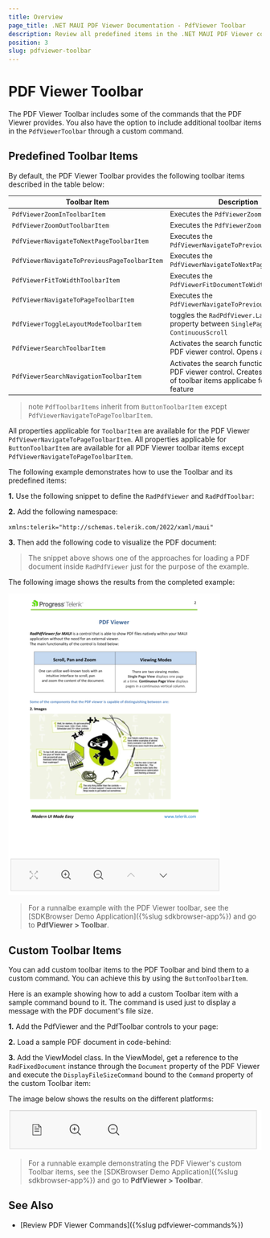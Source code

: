```yaml
---
title: Overview
page_title: .NET MAUI PDF Viewer Documentation - PdfViewer Toolbar
description: Review all predefined items in the .NET MAUI PDF Viewer control.
position: 3
slug: pdfviewer-toolbar
---
```


# PDF Viewer Toolbar

The PDF Viewer Toolbar includes some of the commands that the PDF Viewer provides. You also have the option to include additional toolbar items in the `PdfViewerToolbar` through a custom command.  

## Predefined Toolbar Items

By default, the PDF Viewer Toolbar provides the following toolbar items described in the table below:

|Toolbar Item| Description |
|--------|-------|
| `PdfViewerZoomInToolbarItem` | Executes the `PdfViewerZoomInCommand` |
| `PdfViewerZoomOutToolbarItem` | Executes the `PdfViewerZoomOutCommand` |
| `PdfViewerNavigateToNextPageToolbarItem` | Executes the `PdfViewerNavigateToPreviousPageCommand` |
| `PdfViewerNavigateToPreviousPageToolbarItem` | Executes the `PdfViewerNavigateToNextPageCommand` |
| `PdfViewerFitToWidthToolbarItem` | Executes the `PdfViewerFitDocumentToWidthCommand` |
| `PdfViewerNavigateToPageToolbarItem` | Executes the `PdfViewerNavigateToPreviousPageCommand` |
| `PdfViewerToggleLayoutModeToolbarItem` | toggles the `RadPdfViewer.LayoutMode` property between `SinglePage` and `ContinuousScroll` |
| `PdfViewerSearchToolbarItem` | Activates the search functionality in the PDF viewer control. Opens a popup. |
| `PdfViewerSearchNavigationToolbarItem` | Activates the search functionality in the PDF viewer control. Creates a default set of toolbar items applicabe for search feature |

>note `PdfToolbarItems` inherit from `ButtonToolbarItem` except `PdfViewerNavigateToPageToolbarItem`.

All properties applicable for `ToolbarItem` are available for the PDF Viewer `PdfViewerNavigateToPageToolbarItem`. 
All properties applicable for `ButtonToolbarItem` are available for all PDF Viewer toolbar items except `PdfViewerNavigateToPageToolbarItem`.

The following example demonstrates how to use the Toolbar and its predefined items:

**1.** Use the following snippet to define the `RadPdfViewer` and `RadPdfToolbar`:

<snippet id='pdfviewer-toolbar-xaml'/>

**2.** Add the following namespace:

```XAML
xmlns:telerik="http://schemas.telerik.com/2022/xaml/maui"
```

**3.** Then add the following code to visualize the PDF document:

<snippet id='pdfviewer-toolbar'/>

>The snippet above shows one of the approaches for loading a PDF document inside `RadPdfViewer` just for the purpose of the example.

The following image shows the results from the completed example:

![.NET MAUI PdfViewer Toolbar](images/pdf-toolbar.png "PDF Viewer Toolbar")

> For a runnalbe example with the PDF Viewer toolbar, see the [SDKBrowser Demo Application]({%slug sdkbrowser-app%}) and go to **PdfViewer > Toolbar**.

## Custom Toolbar Items

You can add custom toolbar items to the PDF Toolbar and bind them to a custom command. You can achieve this by using the `ButtonToolbarItem`.

Here is an example showing how to add a custom Toolbar item with a sample command bound to it. The command is used just to display a message with the PDF document's file size.

**1.** Add the PdfViewer and the PdfToolbar controls to your page:

<snippet id='pdfviewer-toolbar-customcommand-xaml' />

**2.** Load a sample PDF document in code-behind:

<snippet id='pdfviewer-toolbar-customcommand' />

**3.** Add the ViewModel class. In the ViewModel, get a reference to the `RadFixedDocument` instance through the `Document` property of the PDF Viewer and execute the `DisplayFileSizeCommand` bound to the `Command` property of the custom Toolbar item:

<snippet id='pdfviewer-toolbar-customcommand-vm' />

The image below shows the results on the different platforms:

![.NET MAUI PdfToolbar Custom ToolbarItem](images/pdf-custom-toolbar.png)

> For a runnable example demonstrating the PDF Viewer's custom Toolbar items, see the [SDKBrowser Demo Application]({%slug sdkbrowser-app%}) and go to **PdfViewer > Toolbar**.

## See Also

- [Review PDF Viewer Commands]({%slug pdfviewer-commands%})
